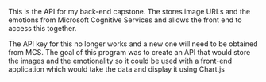 This is the API for my back-end capstone.  The stores image URLs and the emotions from Microsoft Cognitive Services and allows the front end to access this together.

The API key for this no longer works and a new one will need to be obtained from MCS.  The goal of this program was to create an API that would store the images and the emotionality so it could be used with a front-end application which would take the data and display it using Chart.js


